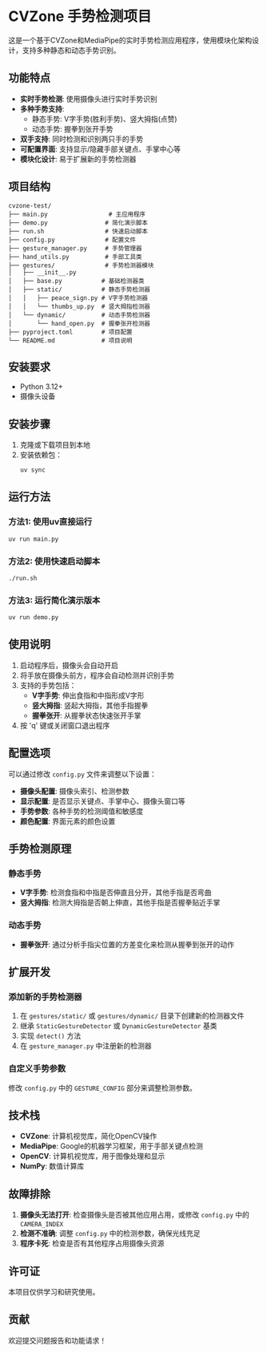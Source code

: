 # CVZone 手势检测项目

这是一个基于CVZone和MediaPipe的实时手势检测应用程序，使用模块化架构设计，支持多种静态和动态手势识别。

## 功能特点

- **实时手势检测**: 使用摄像头进行实时手势识别
- **多种手势支持**: 
  - 静态手势: V字手势(胜利手势)、竖大拇指(点赞)
  - 动态手势: 握拳到张开手势
- **双手支持**: 同时检测和识别两只手的手势
- **可配置界面**: 支持显示/隐藏手部关键点、手掌中心等
- **模块化设计**: 易于扩展新的手势检测器

## 项目结构

```
cvzone-test/
├── main.py                 # 主应用程序
├── demo.py                # 简化演示脚本
├── run.sh                 # 快速启动脚本
├── config.py              # 配置文件
├── gesture_manager.py     # 手势管理器
├── hand_utils.py          # 手部工具类
├── gestures/              # 手势检测器模块
│   ├── __init__.py
│   ├── base.py           # 基础检测器类
│   ├── static/           # 静态手势检测器
│   │   ├── peace_sign.py # V字手势检测器
│   │   └── thumbs_up.py  # 竖大拇指检测器
│   └── dynamic/          # 动态手势检测器
│       └── hand_open.py  # 握拳张开检测器
├── pyproject.toml        # 项目配置
└── README.md             # 项目说明
```

## 安装要求

- Python 3.12+
- 摄像头设备

## 安装步骤

1. 克隆或下载项目到本地
2. 安装依赖包：
   ```bash
   uv sync
   ```

## 运行方法

### 方法1: 使用uv直接运行
```bash
uv run main.py
```

### 方法2: 使用快速启动脚本
```bash
./run.sh
```

### 方法3: 运行简化演示版本
```bash
uv run demo.py
```

## 使用说明

1. 启动程序后，摄像头会自动开启
2. 将手放在摄像头前方，程序会自动检测并识别手势
3. 支持的手势包括：
   - **V字手势**: 伸出食指和中指形成V字形
   - **竖大拇指**: 竖起大拇指，其他手指握拳
   - **握拳张开**: 从握拳状态快速张开手掌
4. 按 'q' 键或关闭窗口退出程序

## 配置选项

可以通过修改 `config.py` 文件来调整以下设置：

- **摄像头配置**: 摄像头索引、检测参数
- **显示配置**: 是否显示关键点、手掌中心、摄像头窗口等
- **手势参数**: 各种手势的检测阈值和敏感度
- **颜色配置**: 界面元素的颜色设置

## 手势检测原理

### 静态手势
- **V字手势**: 检测食指和中指是否伸直且分开，其他手指是否弯曲
- **竖大拇指**: 检测大拇指是否朝上伸直，其他手指是否握拳贴近手掌

### 动态手势
- **握拳张开**: 通过分析手指尖位置的方差变化来检测从握拳到张开的动作

## 扩展开发

### 添加新的手势检测器

1. 在 `gestures/static/` 或 `gestures/dynamic/` 目录下创建新的检测器文件
2. 继承 `StaticGestureDetector` 或 `DynamicGestureDetector` 基类
3. 实现 `detect()` 方法
4. 在 `gesture_manager.py` 中注册新的检测器

### 自定义手势参数

修改 `config.py` 中的 `GESTURE_CONFIG` 部分来调整检测参数。

## 技术栈

- **CVZone**: 计算机视觉库，简化OpenCV操作
- **MediaPipe**: Google的机器学习框架，用于手部关键点检测
- **OpenCV**: 计算机视觉库，用于图像处理和显示
- **NumPy**: 数值计算库

## 故障排除

1. **摄像头无法打开**: 检查摄像头是否被其他应用占用，或修改 `config.py` 中的 `CAMERA_INDEX`
2. **检测不准确**: 调整 `config.py` 中的检测参数，确保光线充足
3. **程序卡死**: 检查是否有其他程序占用摄像头资源

## 许可证

本项目仅供学习和研究使用。

## 贡献

欢迎提交问题报告和功能请求！

